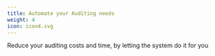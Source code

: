 ```yaml
---
title: Automate your Auditing needs
weight: 4
icon: icon4.svg
---
```


Reduce your auditing costs and time, by letting the system do it for you